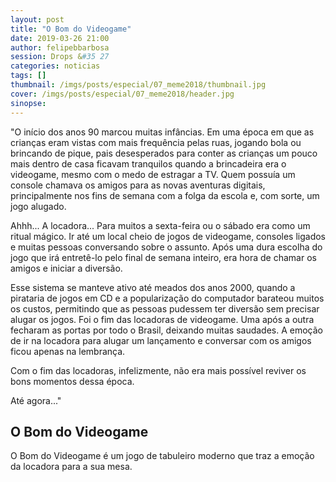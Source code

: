 ```yaml
---
layout: post
title: "O Bom do Videogame"
date: 2019-03-26 21:00
author: felipebbarbosa
session: Drops &#35 27
categories: noticias
tags: []
thumbnail: /imgs/posts/especial/07_meme2018/thumbnail.jpg
cover: /imgs/posts/especial/07_meme2018/header.jpg
sinopse:
---
```


"O início dos anos 90 marcou muitas infâncias. Em uma época em que as crianças eram vistas com mais frequência pelas ruas, jogando bola ou brincando de pique, pais desesperados para conter as crianças um pouco mais dentro de casa ficavam tranquilos quando a brincadeira era o videogame, mesmo com o medo de estragar a TV. Quem possuía um console chamava os amigos para as novas aventuras digitais, principalmente nos fins de semana com a folga da escola e, com sorte, um jogo alugado.

Ahhh... A locadora... Para muitos a sexta-feira ou o sábado era como um ritual mágico. Ir até um local cheio de jogos de videogame, consoles ligados e muitas pessoas conversando sobre o assunto. Após uma dura escolha do jogo que irá entretê-lo pelo final de semana inteiro, era hora de chamar os amigos e iniciar a diversão.

Esse sistema se manteve ativo até meados dos anos 2000, quando a pirataria de jogos em CD e a popularização do computador barateou muitos os custos, permitindo que as pessoas pudessem ter diversão sem precisar alugar os jogos. Foi o fim das locadoras de videogame. Uma após a outra fecharam as portas por todo o Brasil, deixando muitas saudades. A emoção de ir na locadora para alugar um lançamento e conversar com os amigos ficou apenas na lembrança.

Com o fim das locadoras, infelizmente, não era mais possível reviver os bons momentos dessa época.

Até agora..."

## O Bom do Videogame

O Bom do Videogame é um jogo de tabuleiro moderno que traz a emoção da locadora para a sua mesa.

